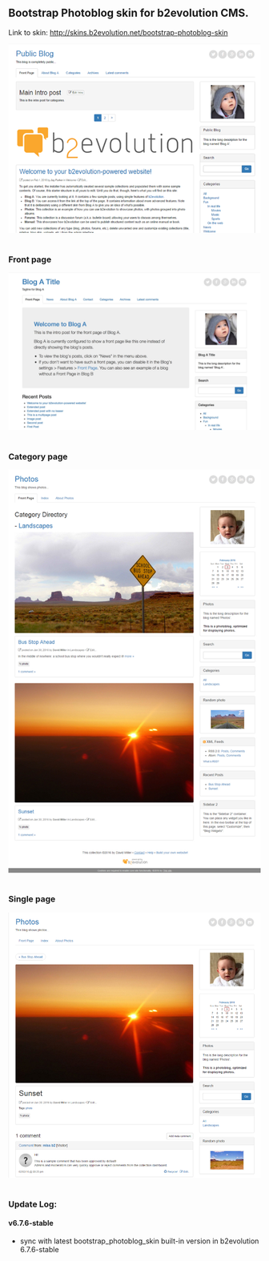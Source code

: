 ## Bootstrap Photoblog skin for b2evolution CMS.

Link to skin: http://skins.b2evolution.net/bootstrap-photoblog-skin

<img src="skinshot.png"/><br/><br/>
### Front page
<img src="skinshot_front.jpg"/><br/><br/>
### Category page
<img src="skinshot_catdir.jpg"/><br/><br/>
### Single page
<img src="skinshot_single.jpg"/><br/><br/>

### Update Log:

#### v6.7.6-stable
- sync with latest bootstrap_photoblog_skin built-in version in b2evolution 6.7.6-stable
